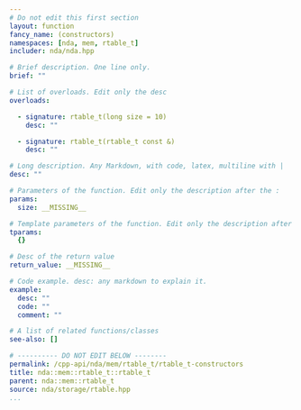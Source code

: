 ```yaml
---
# Do not edit this first section
layout: function
fancy_name: (constructors)
namespaces: [nda, mem, rtable_t]
includer: nda/nda.hpp

# Brief description. One line only.
brief: ""

# List of overloads. Edit only the desc
overloads:

  - signature: rtable_t(long size = 10)
    desc: ""

  - signature: rtable_t(rtable_t const &)
    desc: ""

# Long description. Any Markdown, with code, latex, multiline with |
desc: ""

# Parameters of the function. Edit only the description after the :
params:
  size: __MISSING__

# Template parameters of the function. Edit only the description after the :
tparams:
  {}

# Desc of the return value
return_value: __MISSING__

# Code example. desc: any markdown to explain it.
example:
  desc: ""
  code: ""
  comment: ""

# A list of related functions/classes
see-also: []

# ---------- DO NOT EDIT BELOW --------
permalink: /cpp-api/nda/mem/rtable_t/rtable_t-constructors
title: nda::mem::rtable_t::rtable_t
parent: nda::mem::rtable_t
source: nda/storage/rtable.hpp
...
```


